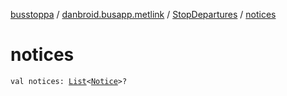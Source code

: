 [busstoppa](../../index.md) / [danbroid.busapp.metlink](../index.md) / [StopDepartures](index.md) / [notices](./notices.md)

# notices

`val notices: `[`List`](https://kotlinlang.org/api/latest/jvm/stdlib/kotlin.collections/-list/index.html)`<`[`Notice`](../-notice/index.md)`>?`